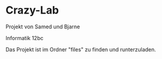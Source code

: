 # Crazy-Lab
Projekt von Samed und Bjarne

Informatik 12bc

Das Projekt ist im Ordner "files" zu finden und runterzuladen.
